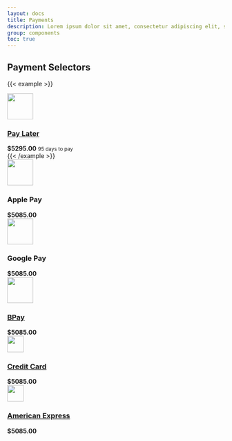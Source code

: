 ```yaml
---
layout: docs
title: Payments
description: Lorem ipsum dolor sit amet, consectetur adipiscing elit, sed do eiusmod tempor incididunt ut labore et dolore magna aliqua.
group: components
toc: true
---
```


## Payment Selectors

{{< example >}}
<div class="btn-selector position-relative" role="button" tabindex="0">
    <div>
        <img class="d-inline-block me-3" src="/docs/{{< param docs_version >}}/assets/images/payment/pay-later.svg" width="60">
        <h3 class="d-inline-block mb-0">
            <a href="#" class="link-dark text-decoration-none stretched-link">Pay Later</a>
        </h3>
    </div>
    <div class="text-end">
        <strong class="d-block"> $5295.00</strong>
        <small class="d-block text-muted mt-n1">95 days to pay</small>
    </div>
</div>
{{< /example >}}

<div class="d-grid gap-3">
    <div class="btn-selector" role="button" tabindex="0">
        <div>
            <img class="d-inline-block me-3" src="/docs/{{< param docs_version >}}/assets/images/payment/apple_pay.png" width="60">
            <h3 class="d-inline-block">Apple Pay</h3>
        </div>
        <div class="text-end">
            <strong class="d-block"> $5085.00</strong>
        </div>
    </div>
    <div class="btn-selector" role="button" tabindex="0">
        <div>
            <img class="d-inline-block me-3" src="/docs/{{< param docs_version >}}/assets/images/payment/google_pay.png" width="60">
            <h3 class="d-inline-block">Google Pay</h3>
        </div>
        <div class="text-end">
            <strong class="d-block"> $5085.00</strong>
        </div>
    </div>
    <div class="btn-selector" role="button" tabindex="0">
        <div>
            <img class="d-inline-block me-3" src="/docs/{{< param docs_version >}}/assets/images/payment/bpay.png" width="60">
            <h3 class="d-inline-block"><a href="vendor-pn-3.html" class="link-dark text-decoration-none stretched-link">BPay</a></h3>
        </div>
        <div class="text-end">
            <strong class="d-block"> $5085.00</strong>
        </div>
    </div>
    <div class="btn-selector" role="button" tabindex="0">
        <div>
            <img class="d-inline-block me-3" src="/docs/{{< param docs_version >}}/assets/images/payment/visa_mastercard.png" height="38">
            <h3 class="d-inline-block"><a href="vendor-pn-4.html" class="link-dark text-decoration-none stretched-link">Credit Card</a></h3>
        </div>
        <div class="text-end">
            <strong class="d-block"> $5085.00</strong>
        </div>
    </div>
    <div class="btn-selector" role="button" tabindex="0">
        <div>
            <img class="d-inline-block me-3" src="/docs/{{< param docs_version >}}/assets/images/payment/american_express.png" height="38">
            <h3 class="d-inline-block"><a href="vendor-pn-4.html" class="link-dark text-decoration-none stretched-link">American Express</a></h3>
        </div>
        <div class="text-end">
            <strong class="d-block"> $5085.00</strong>
        </div>
    </div>
</div>